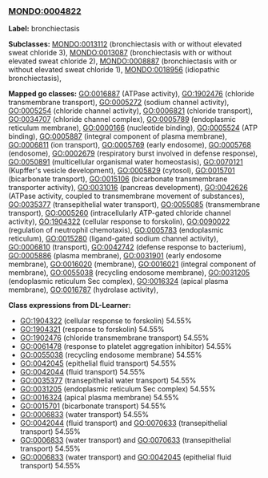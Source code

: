 
### [MONDO:0004822](http://purl.obolibrary.org/obo/MONDO_0004822)
**Label:** bronchiectasis

**Subclasses:** [MONDO:0013112](http://purl.obolibrary.org/obo/MONDO_0013112) (bronchiectasis with or without elevated sweat chloride 3), [MONDO:0013087](http://purl.obolibrary.org/obo/MONDO_0013087) (bronchiectasis with or without elevated sweat chloride 2), [MONDO:0008887](http://purl.obolibrary.org/obo/MONDO_0008887) (bronchiectasis with or without elevated sweat chloride 1), [MONDO:0018956](http://purl.obolibrary.org/obo/MONDO_0018956) (idiopathic bronchiectasis), 

**Mapped go classes:** [GO:0016887](http://purl.obolibrary.org/obo/GO_0016887) (ATPase activity), [GO:1902476](http://purl.obolibrary.org/obo/GO_1902476) (chloride transmembrane transport), [GO:0005272](http://purl.obolibrary.org/obo/GO_0005272) (sodium channel activity), [GO:0005254](http://purl.obolibrary.org/obo/GO_0005254) (chloride channel activity), [GO:0006821](http://purl.obolibrary.org/obo/GO_0006821) (chloride transport), [GO:0034707](http://purl.obolibrary.org/obo/GO_0034707) (chloride channel complex), [GO:0005789](http://purl.obolibrary.org/obo/GO_0005789) (endoplasmic reticulum membrane), [GO:0000166](http://purl.obolibrary.org/obo/GO_0000166) (nucleotide binding), [GO:0005524](http://purl.obolibrary.org/obo/GO_0005524) (ATP binding), [GO:0005887](http://purl.obolibrary.org/obo/GO_0005887) (integral component of plasma membrane), [GO:0006811](http://purl.obolibrary.org/obo/GO_0006811) (ion transport), [GO:0005769](http://purl.obolibrary.org/obo/GO_0005769) (early endosome), [GO:0005768](http://purl.obolibrary.org/obo/GO_0005768) (endosome), [GO:0002679](http://purl.obolibrary.org/obo/GO_0002679) (respiratory burst involved in defense response), [GO:0050891](http://purl.obolibrary.org/obo/GO_0050891) (multicellular organismal water homeostasis), [GO:0070121](http://purl.obolibrary.org/obo/GO_0070121) (Kupffer's vesicle development), [GO:0005829](http://purl.obolibrary.org/obo/GO_0005829) (cytosol), [GO:0015701](http://purl.obolibrary.org/obo/GO_0015701) (bicarbonate transport), [GO:0015106](http://purl.obolibrary.org/obo/GO_0015106) (bicarbonate transmembrane transporter activity), [GO:0031016](http://purl.obolibrary.org/obo/GO_0031016) (pancreas development), [GO:0042626](http://purl.obolibrary.org/obo/GO_0042626) (ATPase activity, coupled to transmembrane movement of substances), [GO:0035377](http://purl.obolibrary.org/obo/GO_0035377) (transepithelial water transport), [GO:0055085](http://purl.obolibrary.org/obo/GO_0055085) (transmembrane transport), [GO:0005260](http://purl.obolibrary.org/obo/GO_0005260) (intracellularly ATP-gated chloride channel activity), [GO:1904322](http://purl.obolibrary.org/obo/GO_1904322) (cellular response to forskolin), [GO:0090022](http://purl.obolibrary.org/obo/GO_0090022) (regulation of neutrophil chemotaxis), [GO:0005783](http://purl.obolibrary.org/obo/GO_0005783) (endoplasmic reticulum), [GO:0015280](http://purl.obolibrary.org/obo/GO_0015280) (ligand-gated sodium channel activity), [GO:0006810](http://purl.obolibrary.org/obo/GO_0006810) (transport), [GO:0042742](http://purl.obolibrary.org/obo/GO_0042742) (defense response to bacterium), [GO:0005886](http://purl.obolibrary.org/obo/GO_0005886) (plasma membrane), [GO:0031901](http://purl.obolibrary.org/obo/GO_0031901) (early endosome membrane), [GO:0016020](http://purl.obolibrary.org/obo/GO_0016020) (membrane), [GO:0016021](http://purl.obolibrary.org/obo/GO_0016021) (integral component of membrane), [GO:0055038](http://purl.obolibrary.org/obo/GO_0055038) (recycling endosome membrane), [GO:0031205](http://purl.obolibrary.org/obo/GO_0031205) (endoplasmic reticulum Sec complex), [GO:0016324](http://purl.obolibrary.org/obo/GO_0016324) (apical plasma membrane), [GO:0016787](http://purl.obolibrary.org/obo/GO_0016787) (hydrolase activity), 

**Class expressions from DL-Learner:**

- [GO:1904322](http://purl.obolibrary.org/obo/GO_1904322) (cellular response to forskolin) 54.55%
- [GO:1904321](http://purl.obolibrary.org/obo/GO_1904321) (response to forskolin) 54.55%
- [GO:1902476](http://purl.obolibrary.org/obo/GO_1902476) (chloride transmembrane transport) 54.55%
- [GO:0061478](http://purl.obolibrary.org/obo/GO_0061478) (response to platelet aggregation inhibitor) 54.55%
- [GO:0055038](http://purl.obolibrary.org/obo/GO_0055038) (recycling endosome membrane) 54.55%
- [GO:0042045](http://purl.obolibrary.org/obo/GO_0042045) (epithelial fluid transport) 54.55%
- [GO:0042044](http://purl.obolibrary.org/obo/GO_0042044) (fluid transport) 54.55%
- [GO:0035377](http://purl.obolibrary.org/obo/GO_0035377) (transepithelial water transport) 54.55%
- [GO:0031205](http://purl.obolibrary.org/obo/GO_0031205) (endoplasmic reticulum Sec complex) 54.55%
- [GO:0016324](http://purl.obolibrary.org/obo/GO_0016324) (apical plasma membrane) 54.55%
- [GO:0015701](http://purl.obolibrary.org/obo/GO_0015701) (bicarbonate transport) 54.55%
- [GO:0006833](http://purl.obolibrary.org/obo/GO_0006833) (water transport) 54.55%
- [GO:0042044](http://purl.obolibrary.org/obo/GO_0042044) (fluid transport) and [GO:0070633](http://purl.obolibrary.org/obo/GO_0070633) (transepithelial transport) 54.55%
- [GO:0006833](http://purl.obolibrary.org/obo/GO_0006833) (water transport) and [GO:0070633](http://purl.obolibrary.org/obo/GO_0070633) (transepithelial transport) 54.55%
- [GO:0006833](http://purl.obolibrary.org/obo/GO_0006833) (water transport) and [GO:0042045](http://purl.obolibrary.org/obo/GO_0042045) (epithelial fluid transport) 54.55%


